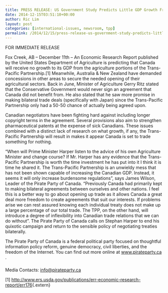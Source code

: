 ```yaml
---
title: PRESS RELEASE: US Government Study Predicts Little GDP Growth From Trans-Pacific Partnership For Canada
date: 2014-12-15T03:51:10+00:00
author: Ric Lim
layout: post
categories: [international-issues, newsroom, tpp]
permalink: /2014/12/15/press-release-us-government-study-predicts-little-gdp-growth-from-trans-pacific-partnership-for-canada/
---
```

FOR IMMEDIATE RELEASE

Fox Creek, AB &#8211; December 11th &#8211; An Economic Research Report published by the United States Department of Agriculture is predicting that Canada will receive no growth to its GDP from the agriculture portions of the Trans-Pacific Partnership.[1] Meanwhile, Australia & New Zealand have demanded concessions in other areas to secure the needed opening of their agricultural sectors. Back in June, Minister of Agriculture Gerry Ritz stated that the Conservative Government would never sign an agreement that Canada did not benefit from. He also stated that he saw more promise in making bilateral trade deals (specifically with Japan) since the Trans-Pacific Partnership only had a 50-50 chance of actually being agreed upon.

Canadian negotiators have been fighting hard against including longer copyright terms in the agreement. Several provisions also aim to strengthen pharmaceutical patents at the expense of sick Canadians. These issues combined with a distinct lack of research on what growth, if any, the Trans-Pacific Partnership will result in makes it appear Canada is set to trade something for nothing.

&#8220;When will Prime Minister Harper listen to the advice of his own Agriculture Minister and change course? If Mr. Harper has any evidence that the Trans-Pacific Partnership is worth the time investment he has put into it I think it is time he shared it. The Trans-Pacific Partnership is an unwieldy mess that has not been shown capable of increasing the Canadian GDP. Instead, it seems it will only increase burdensome regulations&#8221;, says James Wilson, Leader of the Pirate Party of Canada. &#8220;Previously Canada had primarily kept to making bilateral agreements between ourselves and other nations. I feel this is a better way to go about opening up trade as it allows Canada a great deal more freedom to create agreements that suit our interests. If problems arise we can rest assured knowing each individual treaty does not make up a large percentage of our total trade. The TPP, on the other hand, will introduce a degree of inflexibility into Canadian trade relations that we can do without&#8221;. The Pirate Party of Canada calls on Stephan Harper to end his quixotic campaign and return to the sensible policy of negotiating treaties bilaterally.

The Pirate Party of Canada is a federal political party focused on thoughtful information policy reform, genuine democracy, civil liberties, and the freedom of the Internet. You can find out more online at www.pirateparty.ca .

###

Media Contacts: <info@pirateparty.ca>

[1] <http://www.ers.usda.gov/publications/err-economic-research-report/err176>{.extern}